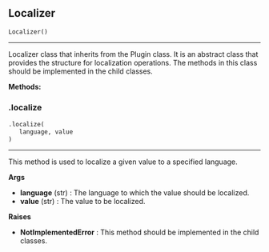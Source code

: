 #


## Localizer
```python 
Localizer()
```


---
Localizer class that inherits from the Plugin class. It is an abstract class that provides
the structure for localization operations. The methods in this class should be implemented in the child classes.


**Methods:**


### .localize
```python
.localize(
   language, value
)
```

---
This method is used to localize a given value to a specified language.


**Args**

* **language** (str) : The language to which the value should be localized.
* **value** (str) : The value to be localized.


**Raises**

* **NotImplementedError**  : This method should be implemented in the child classes.


